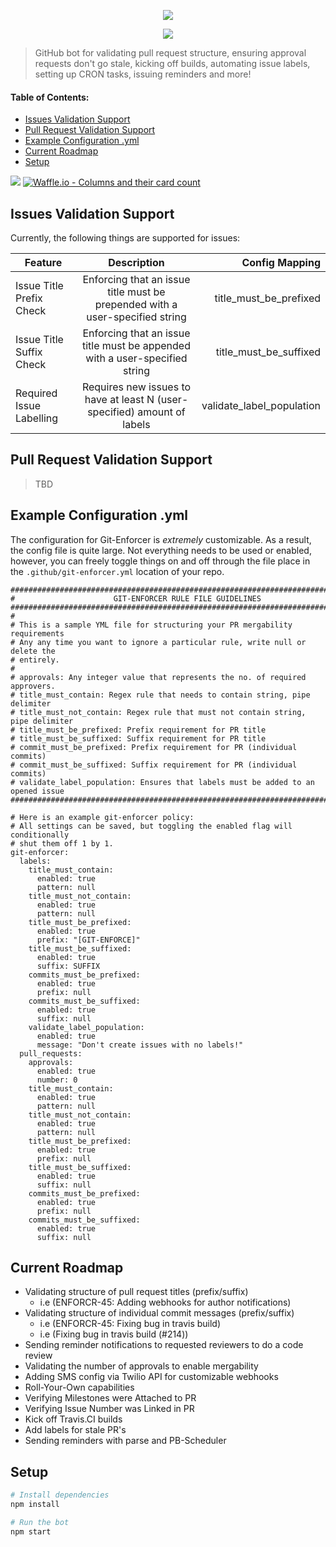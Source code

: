 
<p align="center">
  <img src="https://i.imgur.com/tOQ5Bhh.png"/>
</p>


<p align="center">
  <a href="https://github.com/apps/git-enforcer">
    <img src="https://i.imgur.com/0n2G4WX.png"/>
  </a>
</p>

> GitHub bot for validating pull request structure, ensuring approval requests don't go stale, kicking off builds, automating issue labels, setting up CRON tasks, issuing reminders and more!

#### Table of Contents: 

- [Issues Validation Support](#issues-validation-support)
- [Pull Request Validation Support](#pull-request-validation-support)
- [Example Configuration .yml](#example-configuration-yml)
- [Current Roadmap](#current-roadmap)
- [Setup](#setup)


![](https://img.shields.io/badge/GitEnforcer-v0.0.1-green.svg)
[![Waffle.io - Columns and their card count](https://badge.waffle.io/Schachte/Git-Enforcer.svg?columns=all)](https://waffle.io/Schachte/Git-Enforcer)

## Issues Validation Support

Currently, the following things are supported for issues:

| Feature        | Description           | Config Mapping  |
| ------------- |:-------------:| -----:|
| Issue Title Prefix Check      | Enforcing that an issue title must be prepended with a user-specified string | title_must_be_prefixed |
| Issue Title Suffix Check      | Enforcing that an issue title must be appended with a user-specified string      |   title_must_be_suffixed |
| Required Issue Labelling | Requires new issues to have at least N (user-specified) amount of labels      |    validate_label_population |


## Pull Request Validation Support

> TBD
    
## Example Configuration .yml

The configuration for Git-Enforcer is _extremely_ customizable. As a result, the config file is quite large. Not everything needs to be used or enabled, however, you can freely toggle things on and off through the file place in the `.github/git-enforcer.yml` location of your repo. 

```
#############################################################################
#                      GIT-ENFORCER RULE FILE GUIDELINES
#############################################################################
#
# This is a sample YML file for structuring your PR mergability requirements
# Any any time you want to ignore a particular rule, write null or delete the
# entirely.
#
# approvals: Any integer value that represents the no. of required approvers.
# title_must_contain: Regex rule that needs to contain string, pipe delimiter
# title_must_not_contain: Regex rule that must not contain string, pipe delimiter
# title_must_be_prefixed: Prefix requirement for PR title
# title_must_be_suffixed: Suffix requirement for PR title
# commit_must_be_prefixed: Prefix requirement for PR (individual commits)
# commit_must_be_suffixed: Suffix requirement for PR (individual commits)
# validate_label_population: Ensures that labels must be added to an opened issue
#############################################################################

# Here is an example git-enforcer policy:
# All settings can be saved, but toggling the enabled flag will conditionally
# shut them off 1 by 1.
git-enforcer:
  labels:
    title_must_contain:
      enabled: true
      pattern: null
    title_must_not_contain:
      enabled: true
      pattern: null
    title_must_be_prefixed:
      enabled: true
      prefix: "[GIT-ENFORCE]"
    title_must_be_suffixed:
      enabled: true
      suffix: SUFFIX
    commits_must_be_prefixed:
      enabled: true
      prefix: null
    commits_must_be_suffixed:
      enabled: true
      suffix: null
    validate_label_population:
      enabled: true
      message: "Don't create issues with no labels!"
  pull_requests:
    approvals:
      enabled: true
      number: 0
    title_must_contain:
      enabled: true
      pattern: null
    title_must_not_contain:
      enabled: true
      pattern: null
    title_must_be_prefixed:
      enabled: true
      prefix: null
    title_must_be_suffixed:
      enabled: true
      suffix: null
    commits_must_be_prefixed:
      enabled: true
      prefix: null
    commits_must_be_suffixed:
      enabled: true
      suffix: null
```


## Current Roadmap
- Validating structure of pull request titles (prefix/suffix)
  - i.e (ENFORCR-45: Adding webhooks for author notifications)
- Validating structure of individual commit messages (prefix/suffix)
  - i.e (ENFORCR-45: Fixing bug in travis build)
  - i.e (Fixing bug in travis build (#214))
- Sending reminder notifications to requested reviewers to do a code review
- Validating the number of approvals to enable mergability
- Adding SMS config via Twilio API for customizable webhooks
- Roll-Your-Own capabilities
- Verifying Milestones were Attached to PR
- Verifying Issue Number was Linked in PR
- Kick off Travis.CI builds
- Add labels for stale PR's 
- Sending reminders with parse and PB-Scheduler
 
## Setup

```sh
# Install dependencies
npm install

# Run the bot
npm start
```
